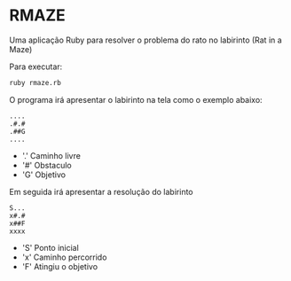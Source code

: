 # RMAZE

Uma aplicação Ruby para resolver o problema do rato no labirinto (Rat in a Maze)

Para executar:
```bash
ruby rmaze.rb
```

O programa irá apresentar o labirinto na tela como o exemplo abaixo:
```
....
.#.#
.##G
....
```

* '.' Caminho livre
* '#' Obstaculo
* 'G' Objetivo

Em seguida irá apresentar a resolução do labirinto
```
S...
x#.#
x##F
xxxx
```
* 'S' Ponto inicial
* 'x' Caminho percorrido
* 'F' Atingiu o objetivo